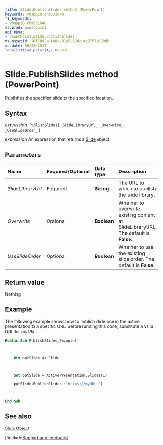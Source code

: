 ```yaml
---
title: Slide.PublishSlides method (PowerPoint)
keywords: vbapp10.chm531040
f1_keywords:
- vbapp10.chm531040
ms.prod: powerpoint
api_name:
- PowerPoint.Slide.PublishSlides
ms.assetid: 76f7bd2a-f48c-33e5-52dc-ae9757a880db
ms.date: 06/08/2017
localization_priority: Normal
---
```



# Slide.PublishSlides method (PowerPoint)

Publishes the specified slide to the specified location.


## Syntax

_expression_. `PublishSlides`( `_SlideLibraryUrl_`, `_Overwrite_`, `_UseSlideOrder_` )

 _expression_ An expression that returns a [Slide](PowerPoint.Slide.md) object.


## Parameters



|Name|Required/Optional|Data type|Description|
|:-----|:-----|:-----|:-----|
| _SlideLibraryUrl_|Required|**String**|The URL to which to publish the slide library.|
| _Overwrite_|Optional|**Boolean**|Whether to overwrite existing content at SlideLibraryURL. The default is **False**.|
| _UseSlideOrder_|Optional|**Boolean**|Whether to use the existing slide order. The default is **False**.|

## Return value

Nothing


## Example

The following example shows how to publish slide one in the active presentation to a specific URL. Before running this code, substitute a valid URL for  _myURL_.


```vb
Public Sub PublishSlides_Example()



    Dim pptSlide As Slide

        

    Set pptSlide = ActivePresentation.Slides(1)

    pptSlide.PublishSlides ("https://myURL ")



End Sub
```


## See also


[Slide Object](PowerPoint.Slide.md)

[!include[Support and feedback](~/includes/feedback-boilerplate.md)]